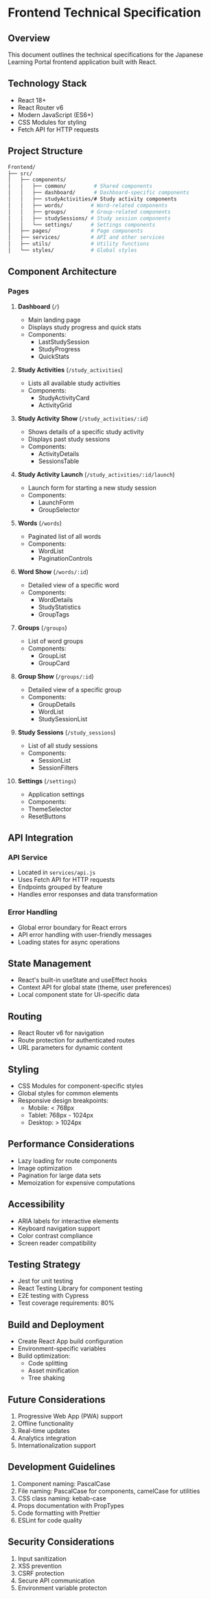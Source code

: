 # Frontend Technical Specification

## Overview

This document outlines the technical specifications for the Japanese Learning Portal frontend application built with React.

## Technology Stack

- React 18+
- React Router v6
- Modern JavaScript (ES6+)
- CSS Modules for styling
- Fetch API for HTTP requests

## Project Structure

```bash
Frontend/
├── src/
│   ├── components/
│   │   ├── common/         # Shared components
│   │   ├── dashboard/      # Dashboard-specific components
│   │   ├── studyActivities/# Study activity components
│   │   ├── words/         # Word-related components
│   │   ├── groups/        # Group-related components
│   │   ├── studySessions/ # Study session components
│   │   └── settings/      # Settings components
│   ├── pages/             # Page components
│   ├── services/          # API and other services
│   ├── utils/             # Utility functions
│   └── styles/            # Global styles
```

## Component Architecture

### Pages

1. **Dashboard** (`/`)
   - Main landing page
   - Displays study progress and quick stats
   - Components:
     - LastStudySession
     - StudyProgress
     - QuickStats

2. **Study Activities** (`/study_activities`)
   - Lists all available study activities
   - Components:
     - StudyActivityCard
     - ActivityGrid

3. **Study Activity Show** (`/study_activities/:id`)
   - Shows details of a specific study activity
   - Displays past study sessions
   - Components:
     - ActivityDetails
     - SessionsTable

4. **Study Activity Launch** (`/study_activities/:id/launch`)
   - Launch form for starting a new study session
   - Components:
     - LaunchForm
     - GroupSelector

5. **Words** (`/words`)
   - Paginated list of all words
   - Components:
     - WordList
     - PaginationControls

6. **Word Show** (`/words/:id`)
   - Detailed view of a specific word
   - Components:
     - WordDetails
     - StudyStatistics
     - GroupTags

7. **Groups** (`/groups`)
   - List of word groups
   - Components:
     - GroupList
     - GroupCard

8. **Group Show** (`/groups/:id`)
   - Detailed view of a specific group
   - Components:
     - GroupDetails
     - WordList
     - StudySessionList

9. **Study Sessions** (`/study_sessions`)
   - List of all study sessions
   - Components:
     - SessionList
     - SessionFilters

10. **Settings** (`/settings`)
    - Application settings
    - Components:
    - ThemeSelector
    - ResetButtons

## API Integration

### API Service

- Located in `services/api.js`
- Uses Fetch API for HTTP requests
- Endpoints grouped by feature
- Handles error responses and data transformation

### Error Handling

- Global error boundary for React errors
- API error handling with user-friendly messages
- Loading states for async operations

## State Management

- React's built-in useState and useEffect hooks
- Context API for global state (theme, user preferences)
- Local component state for UI-specific data

## Routing

- React Router v6 for navigation
- Route protection for authenticated routes
- URL parameters for dynamic content

## Styling

- CSS Modules for component-specific styles
- Global styles for common elements
- Responsive design breakpoints:
  - Mobile: < 768px
  - Tablet: 768px - 1024px
  - Desktop: > 1024px

## Performance Considerations

- Lazy loading for route components
- Image optimization
- Pagination for large data sets
- Memoization for expensive computations

## Accessibility

- ARIA labels for interactive elements
- Keyboard navigation support
- Color contrast compliance
- Screen reader compatibility

## Testing Strategy

- Jest for unit testing
- React Testing Library for component testing
- E2E testing with Cypress
- Test coverage requirements: 80%

## Build and Deployment

- Create React App build configuration
- Environment-specific variables
- Build optimization:
  - Code splitting
  - Asset minification
  - Tree shaking

## Future Considerations

1. Progressive Web App (PWA) support
2. Offline functionality
3. Real-time updates
4. Analytics integration
5. Internationalization support

## Development Guidelines

1. Component naming: PascalCase
2. File naming: PascalCase for components, camelCase for utilities
3. CSS class naming: kebab-case
4. Props documentation with PropTypes
5. Code formatting with Prettier
6. ESLint for code quality

## Security Considerations

1. Input sanitization
2. XSS prevention
3. CSRF protection
4. Secure API communication
5. Environment variable protecton

